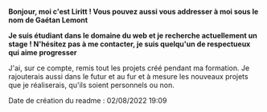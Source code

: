 **Bonjour, moi c'est Liritt ! Vous pouvez aussi vous addresser à moi sous le nom de Gaétan Lemont**

__Je suis étudiant dans le domaine du web et je recherche actuellement un stage ! N'hésitez pas à me contacter, je suis quelqu'un de respectueux qui aime progresser__

J'ai, sur ce compte, remis tout les projets créé pendant ma formation. Je rajouterais aussi dans le futur et au fur et à mesure les nouveaux projets que je réaliserais, qu'ils soient personnels ou non.

Date de création du readme : 02/08/2022 19:09
